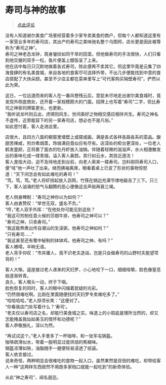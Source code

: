 # 寿司与神的故事

> [点此评论](/../../issues/7)

没有人知道谢尔美食广场里经营着多少家专卖美食的商户，但每个人都知道这里有一家营业多年的寿司店，其出产的寿司之美味驰名整个乌图邦，店长更是因此被尊称为“寿司之神”。  
寿司之神老态龙钟，周身皱纹如同干旱的田垄。但他做寿司的手法很快，人们只看到他交握的双手一松，鱼片便盖上醋饭呈了上来。  
他在店中每日只沉默地做着各式寿司，除此便再不卖其它。但这里毕竟是云集了四海食肆的有名美食城，来自各地的食客尽可选择外带，不出几步便能找到中意的食店搭配了大快朵颐。甚至不少店主都在菜单里写上“可代客购买隔壁寿司”，俨然以此为荣。

这日，一位远道而来的客人在一番风卷残云后，意犹未尽地走出谢尔美食城时，竟发现外侧底商处，还开着一家规模颇大的门面。招牌上也写着“寿司”二字，但比寿司之神家的牌匾更长，也更新。  
“我听说龙吟则云出，虎啸则风生，世间美好之物相交感应相伴共生。寿司之神名不虚传，近旁能容下的另一家寿司店，想必也不是凡俗。”  
如此思忖着，客人走进店里。

店很大，且四方八面的橱窗里墙壁上或摆或画，满是各式各样各路各系的菜品。酸甜苦辣咸，煎炒煮焗蒸，玲琅满目竟似应有尽有。店深处的柜台更深处，一位老人鹤发童颜，正将裹了面衣的牡丹虾放入油锅。伴随着轻微的滋滋声，水火相激散发出的香味化成一缕青烟，溢入客人鼻腔。其行如云水，其技近道法！  
客人食指大动，迫不及待地走到台前，向老人索来一碟寿司。岂料刚将寿司入口，便“哇”地一声吐了出来。继而拂袖离席，眼看着桌上已变了形状的事物惊怒道：“天下间怎会有如此难吃的寿司！”  
“笃，笃，笃。”老人将虾捞起放入沥网，竹筷在锅边充满节律地敲击了三下。只三下，客人汹涌的怒气与翻腾的恶心便像这击声般再衰三竭。

老人侧身睥睨：“寿司之神你以为如何？”  
客人由衷赞叹：“举世无双，盛名不负。”  
“哼，”老人双手外挥：“在他处你可能见到这些？  
“我这可煎制任意火候的莎朗牛排，他寿司之神可以？”  
“寿司之神，只卖寿司。”  
“我这能熬煮出传自潮汕的生滚粥，他寿司之神如何？”  
“只有寿司……”  
“我这甚至还有蜀中秘制的钵钵鸡，他寿司之神，有吗？”  
客人嗫嚅，半晌无语。  
老人背手仰叹：“市井庸人，竟不识老夫造诣，岂是只会做寿司的山野村夫能望项背的！”

客人大惭。返座接过老人递来的天妇罗，小心地咬下一口，细细咀嚼，脸色像窒息般逐渐转青。  
良久，客人喉头一动，终于下咽。  
脸色恢复的同时，客人的眼中闪缩着犹疑的光彩。  
“仍然很难吃啊。比刚在里面随便找的天妇罗专卖难吃多了。”  
“哈哈哈哈，”老人捊须长笑：“这便对了。  
“你看我店门处写着什么？‘寿司’。  
“老夫仅以寿司店之名，却能行美食城之实。味道上的小瑕疵是理所当然的，却又怎能掩盖我灿如美玉的情怀和功德呢？”  
客人恭敬施礼，深以为然。

“再试试这个。”老人手里多了一杯咖啡，和一张军屯锅盔。  
咖啡疏滑似水，带着一股明显过度烘焙的焦糊味。  
锅盔凉薄如铁，油脂随手一握便轻易浸透了纸袋。  
客人依言接过。  
说来奇怪，两种明显会很难吃的食物一起入口，虽然果然是双倍的难吃，却带给客人一种“这两样东西居然不用跑多家档口就能一起吃到”的新奇体验。

从此“神之寿司”，闻名遐迩。
